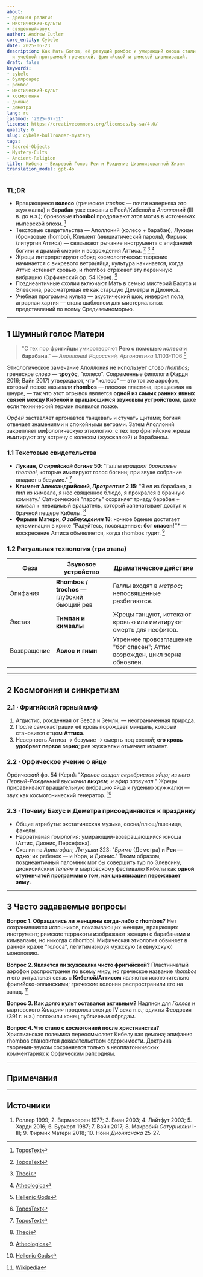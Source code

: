 ```yaml
---
about:
- древняя-религия
- мистические-культы
- священный-звук
author: Andrew Cutler
core_entity: Cybele
date: 2025-06-23
description: Как Мать Богов, её ревущий ромбос и умирающий юноша стали саундтреком
  и учебной программой греческой, фригийской и римской цивилизаций.
draft: false
keywords:
- cybele
- буллроарер
- ромбос
- мистический-культ
- космогония
- дионис
- деметра
lang: ru
lastmod: '2025-07-11'
license: https://creativecommons.org/licenses/by-sa/4.0/
quality: 6
slug: cybele-bullroarer-mystery
tags:
- Sacred-Objects
- Mystery-Cults
- Ancient-Religion
title: Кибела — Вихревой Голос Реи и Рождение Цивилизованной Жизни
translation_model: gpt-4o
---
```


### TL;DR
* Вращающееся **колесо** (греческое _trochos_ — почти наверняка это жужжалка) и **барабан** уже связаны с Реей/Кибелой в *Аполлоний* (III в. до н.э.); бронзовые **rhomboi** продолжают этот мотив в источниках имперской эпохи. [^oai1] 
* Текстовые свидетельства — Аполлоний (колесо + барабан), Лукиан (бронзовые rhomboi), Климент (инициатический пароль), Фирмик (литургия Аттиса) — связывают рычание инструмента с эпифанией богини и драмой смерти и возрождения Аттиса. [^oai2] [^oai3] [^oai4] 
* Жрецы интерпретируют обряд космологически: творение начинается с вихревого ветра/яйца, культура начинается, когда Аттис истекает кровью, и rhombos отражает эту первичную вибрацию (Орфический фр. 54 Керн). [^oai5] 
* Позднеантичные схолии включают Мать в семью мистерий Бахуса и Элевсина, рассматривая её как старшую Деметры и Диониса. 
* Учебная программа культа — акустический шок, инверсия пола, аграрная хартия — стала шаблоном для мистериальных представлений по всему Средиземноморью.

---

## 1 Шумный голос Матери

> "С тех пор **фригийцы** умиротворяют **Рею с помощью *колеса* и барабана**." — *Аполлоний Родосский, Аргонавтика* 1.1103-1106  [^oai1]

Этиологическое замечание Аполлония не использует слово _rhombos_; греческое слово — **τροχός**, "колесо". Современные филологи (Харди 2016; Вайн 2017) утверждают, что "колесо" — это тот же аэрофон, который позже называли **rhombos** — плоская пластина, вращаемая на шнуре, — так что этот отрывок является **одной из самых ранних явных связей между Кибелой и вращающимся звуковым устройством**, даже если технический термин появился позже.

*Орфей* заставляет аргонавтов танцевать и стучать щитами; богиня отвечает знамениями и спокойными ветрами. Затем Аполлоний закрепляет мифологическую этиологию: с тех пор фригийские жрецы имитируют эту встречу с колесом (жужжалкой) и барабаном.

### 1.1 Текстовые свидетельства

* **Лукиан, *О сирийской богине* 50**: "Галлы *вращают бронзовые rhomboi*, которые имитируют голос богини; при звуке собрание впадает в безумие."  [^oai2]  
* **Климент Александрийский, *Протрептик* 2.15**: "Я ел из барабана, я пил из кимвала, я нес священное блюдо, я прокрался в брачную комнату." Сатирический "пароль" сохраняет триаду барабан + кимвал + невидимый вращатель, который запечатывает доступ к брачной пещере Кибелы.  [^oai3]  
* **Фирмик Матерн, *О заблуждении* 18**: ночное бдение достигает кульминации в крике "Радуйтесь, посвященные: **бог спасен!"*** — воскресение Аттиса объявляется, когда rhombos гудит.  [^oai4]  

### 1.2 Ритуальная технология (три этапа)

| Фаза      | Звуковое устройство       | Драматическое действие |
|-----------|---------------------------|------------------------|
| Эпифания | **Rhombos / trochos** — глубокий бьющий рев | Галлы входят в *метрос*; непосвященные разбегаются. |
| Экстаз | **Тимпан и кимвалы** | Жрецы танцуют, истекают кровью или имитируют смерть для неофитов. |
| Возвращение | **Авлос и гимн** | Утреннее провозглашение "бог спасен"; Аттис возрожден, цикл зерна обновлен. |

---

## 2 Космогония и синкретизм

### 2.1 · Фригийский горный миф  
1. Агдистис, рожденная от Зевса и Земли, — неограниченная природа.  
2. После самокастрации её кровь порождает миндаль, который становится отцом **Аттиса**.  
3. Неверность Аттиса → безумие → смерть под сосной; **его кровь удобряет первое зерно**; рев жужжалки отмечает момент.

### 2.2 · Орфическое учение о яйце  
Орфический фр. 54 (Керн): "*Хронос создал серебристое яйцо; из него Первый-Рожденный выскочил **вихрем**, и эфир зазвучал.*" Жрецы приравнивают вращательную вибрацию яйца к гудению жужжалки — звук как космогонический генератор.  [^oai5]

### 2.3 · Почему Бахус и Деметра присоединяются к празднику 
* Общие атрибуты: экстатическая музыка, сосна/плющ/пшеница, факелы. 
* Нарративная гомология: умирающий-возвращающийся юноша (Аттис, Дионис, Персефона). 
* Схолии на *Аристофан, Лягушки* 323: "*Бримо* (Деметра) и **Рея — одно**; их ребенок — и Кора, и Дионис." Таким образом, позднеантичный паломник мог бы совершить тур по Элевсину, дионисийским *телеям* и мартовскому фестивалю Кибелы как **одной ступенчатой программы о том, как цивилизация переживает зиму.**

---

## 3 Часто задаваемые вопросы

**Вопрос 1. Обращались ли женщины когда-либо с rhombos?** 
Нет сохранившихся источников, показывающих женщин, вращающих инструмент; римские терракоты изображают женщин с барабанами и кимвалами, но никогда с rhomboi. Мифическая этиология обвиняет в ранней краже "голоса", легитимизируя мужскую (и евнухскую) монополию.

**Вопрос 2. Является ли жужжалка чисто фригийской?** 
Пластинчатый аэрофон распространен по всему миру, но греческое название _rhombos_ и его ритуальная связь с **Кибелой/Аттисом** являются исключительно фригийско-эллинскими; греческие колонии распространили его на запад. [^oai6]

**Вопрос 3. Как долго культ оставался активным?** 
Надписи для *Галлов* и мартовского *Хилария* продолжаются до IV века н.э.; эдикты Феодосия (391 г. н.э.) положили конец публичным обрядам.

**Вопрос 4. Что стало с космогонией после христианства?** 
Христианская полемика переосмысляет Кибелу как демона; эпифания rhombos становится доказательством одержимости. Доктрина творения-звуком сохраняется только в неоплатонических комментариях к Орфическим рапсодиям.

---

## Примечания 

[^oai1]: [ToposText](https://topostext.org/work/126)
[^oai2]: [ToposText](https://topostext.org/work/340)
[^oai3]: [Theoi](https://www.theoi.com/Text/ClementExhortation1.html)
[^oai4]: [Atheologica](https://atheologica.wordpress.com/2011/11/13/the-mystery-cults-christianity/)
[^oai5]: [Hellenic Gods](https://www.hellenicgods.org/orphic-rhapsodies------24)
[^oai6]: [Wikipedia](https://en.wikipedia.org/wiki/Bullroarer)
[^1]: *Аполлоний Родосский, Аргонавтика* 1.1103-1106, ред. Виан 2003. NB: греческое **τροχός** "колесо", не "rhombos". [^oai1] 
[^2]: Лукиан, *О сирийской богине* 50-51, греческий текст в Лайтфут 2003. [^oai2] 
[^3]: Климент Александрийский, *Протрептик* 2.15-17, пер. Баттерворт 1919. [^oai3] 
[^4]: Орфический фр. 54 Керн, текст + обсуждение в Харди 2016. [^oai5] 
[^5]: Схолии на *Аристофан, Лягушки* 323; ср. Диодор 3.62-63.

---

## Источники 
1. Роллер 1999; 2. Вермасерен 1977; 3. Виан 2003; 4. Лайтфут 2003; 5. Харди 2016; 6. Буркерт 1987; 7. Вайн 2017; 8. Макробий *Сатурналии* I-III; 9. Фирмик Матерн 2018; 10. Нонн *Дионисиака* 25-27.